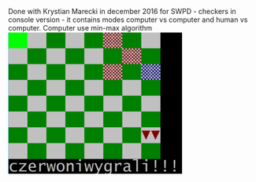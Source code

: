 Done with Krystian Marecki in december 2016 for SWPD - checkers in console version - it contains modes computer vs computer and human vs computer. Computer use min-max algorithm
![Screenshot](screenshot.PNG)
